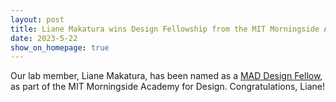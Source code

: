 ```yaml
---
layout: post
title: Liane Makatura wins Design Fellowship from the MIT Morningside Academy for Design
date: 2023-5-22
show_on_homepage: true
---
```

Our lab member, Liane Makatura, has been named as a [MAD Design Fellow](https://design.mit.edu/people/fellows), as part of the MIT Morningside Academy for Design. Congratulations, Liane!